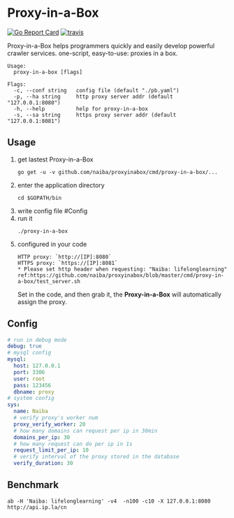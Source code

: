 # Proxy-in-a-Box

[![Go Report Card](https://goreportcard.com/badge/github.com/naiba/proxyinabox)](https://goreportcard.com/report/github.com/naiba/proxyinabox) [![travis](https://travis-ci.com/naiba/proxyinabox.svg?branch=master)](https://travis-ci.com/naiba/proxyinabox)

Proxy-in-a-Box helps programmers quickly and easily develop powerful crawler services. one-script, easy-to-use: proxies in a box.

```shell
Usage:
  proxy-in-a-box [flags]

Flags:
  -c, --conf string   config file (default "./pb.yaml")
  -p, --ha string     http proxy server addr (default "127.0.0.1:8080")
  -h, --help          help for proxy-in-a-box
  -s, --sa string     https proxy server addr (default "127.0.0.1:8081")
```

## Usage

1. get lastest Proxy-in-a-Box
    ```shell
    go get -u -v github.com/naiba/proxyinabox/cmd/proxy-in-a-box/...
    ```
2. enter the application directory
    ```shell
    cd $GOPATH/bin
    ```
3. write config file #Config
4. run it
    ```shell
    ./proxy-in-a-box
    ```
5. configured in your code
    ```none
    HTTP proxy: `http://[IP]:8080`
    HTTPS proxy: `https://[IP]:8081`
    * Please set http header when requesting: "Naiba: lifelonglearning" ref:https://github.com/naiba/proxyinabox/blob/master/cmd/proxy-in-a-box/test_server.sh
    ```
    Set in the code, and then grab it, the **Proxy-in-a-Box** will automatically assign the proxy.

## Config

```yaml
# run in debug mode
debug: true
# mysql config
mysql:
  host: 127.0.0.1
  port: 3306
  user: root
  pass: 123456
  dbname: proxy
# system config
sys:
  name: Naiba
  # verify proxy's worker num
  proxy_verify_worker: 20
  # how many domains can request per ip in 30min
  domains_per_ip: 30
  # how many request can do per ip in 1s
  request_limit_per_ip: 10
  # verify interval of the proxy stored in the database
  verify_duration: 30
```

## Benchmark

```shell
ab -H 'Naiba: lifelonglearning' -v4  -n100 -c10 -X 127.0.0.1:8080 http://api.ip.la/cn
```
